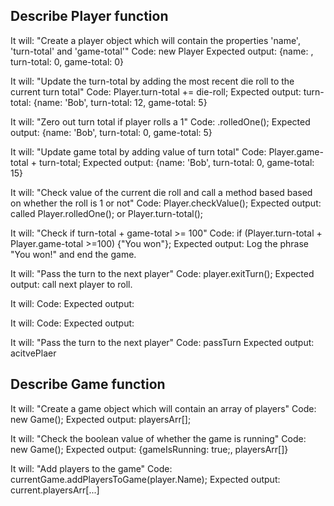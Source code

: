 ## Describe Player function

It will: "Create a  player object which will contain the properties 'name', 'turn-total' and 'game-total'"
Code: new Player
Expected output: {name: , turn-total: 0, game-total: 0}

It will: "Update the turn-total by adding the most recent die roll to the current turn total"
Code: Player.turn-total += die-roll;
Expected output: turn-total: {name: 'Bob', turn-total: 12, game-total: 5}

It will: "Zero out turn total if player rolls a 1"
Code: .rolledOne();
Expected output:  {name: 'Bob', turn-total: 0, game-total: 5}
 
It will: "Update game total by adding value of turn total"
Code: Player.game-total + turn-total;
Expected output: {name: 'Bob', turn-total: 0, game-total: 15}
 
It will: "Check value of the current die roll and call a method based based on whether the roll is 1 or not"
Code: Player.checkValue();
Expected output: called Player.rolledOne(); or Player.turn-total();
 
It will: "Check if turn-total + game-total >= 100"
Code: if (Player.turn-total + Player.game-total >=100) {"You won"};
Expected output: Log the phrase "You won!" and end the game.

It will: "Pass the turn to the next player"
Code: player.exitTurn();
Expected output: call next player to roll.

It will: 
Code: 
Expected output:
 
It will: 
Code: 
Expected output:
 
It will: "Pass the turn to the next player"
Code: passTurn
Expected output: acitvePlaer

## Describe Game function

It will: "Create a game object which will contain an array of players"
Code: new Game();
Expected output: playersArr[];

It will: "Check the boolean value of whether the game is running"
Code: new Game();
Expected output: {gameIsRunning: true;, playersArr[]}

It will: "Add players to the game"
Code: currentGame.addPlayersToGame(player.Name);
Expected output: current.playersArr[...]